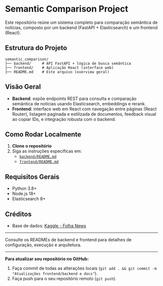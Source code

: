 # Semantic Comparison Project

Este repositório reúne um sistema completo para comparação semântica de notícias, composto por um backend (FastAPI + Elasticsearch) e um frontend (React).

## Estrutura do Projeto

```
semantic_comparison/
├── backend/     # API FastAPI + lógica de busca semântica
├── frontend/    # Aplicação React (interface web)
├── README.md    # Este arquivo (overview geral)
```

## Visão Geral
- **Backend**: expõe endpoints REST para consulta e comparação semântica de notícias usando Elasticsearch, embeddings e rerank.
- **Frontend**: interface web em React com navegação entre páginas (React Router), listagem paginada e estilizada de documentos, feedback visual ao copiar IDs, e integração robusta com o backend.

## Como Rodar Localmente

1. **Clone o repositório**
2. Siga as instruções específicas em:
   - [`backend/README.md`](./backend/README.md)
   - [`frontend/README.md`](./frontend/README.md)

## Requisitos Gerais
- Python 3.8+
- Node.js 18+
- Elasticsearch 8+

## Créditos
- Base de dados: [Kaggle - Folha News](https://www.kaggle.com/datasets/luisfcaldeira/folha-news-of-the-brazilian-newspaper-2024)

---

Consulte os READMEs de backend e frontend para detalhes de configuração, execução e arquitetura.

---

**Para atualizar seu repositório no GitHub:**
1. Faça commit de todas as alterações locais (`git add . && git commit -m "Atualizações frontend/backend e docs"`).
2. Faça push para o seu repositório remoto (`git push`).
